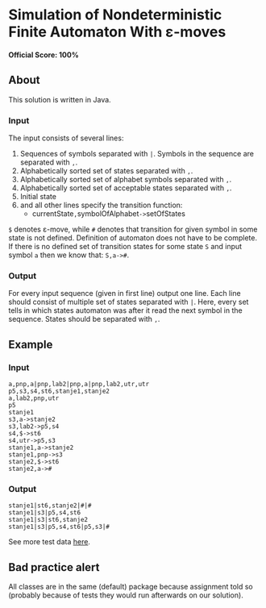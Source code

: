 # Simulation of Nondeterministic Finite Automaton With ε-moves

#### Official Score: 100%

## About

This solution is written in Java.

### Input

The input consists of several lines:

1. Sequences of symbols separated with `|`. Symbols in the sequence are separated with `,`.
2. Alphabetically sorted set of states separated with `,`.
3. Alphabetically sorted set of alphabet symbols separated with `,`.
4. Alphabetically sorted set of acceptable states separated with `,`.
5. Initial state
6. and all other lines specify the transition function:
	* currentState`,`symbolOfAlphabet`->`setOfStates

`$` denotes ε-move, while `#` denotes that transition for given symbol in some state is not defined. Definition of automaton does not have to be complete. If there is no defined set of transition states for some state `S` and input symbol `a` then we know that: `S,a->#`.

### Output

For every input sequence (given in first line) output one line. Each line should consist of multiple set of states separated with `|`. Here, every set tells in which states automaton was after it read the next symbol in the sequence. States should be separated with `,`.

## Example

### Input

	a,pnp,a|pnp,lab2|pnp,a|pnp,lab2,utr,utr
	p5,s3,s4,st6,stanje1,stanje2
	a,lab2,pnp,utr
	p5
	stanje1
	s3,a->stanje2
	s3,lab2->p5,s4
	s4,$->st6
	s4,utr->p5,s3
	stanje1,a->stanje2
	stanje1,pnp->s3
	stanje2,$->st6
	stanje2,a->#

### Output

	stanje1|st6,stanje2|#|#
	stanje1|s3|p5,s4,st6
	stanje1|s3|st6,stanje2
	stanje1|s3|p5,s4,st6|p5,s3|#

See more test data [here](https://github.com/hermanzdosilovic/utr/tree/master/lab-1/test/SimEnka).

## Bad practice alert

All classes are in the same (default) package because assignment told so (probably because of tests they would run afterwards on our solution).
